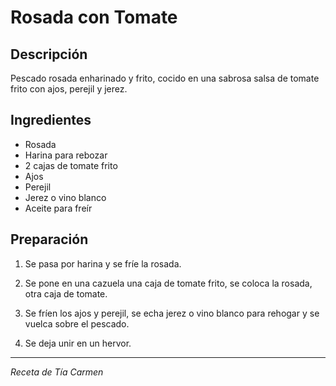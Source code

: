 # Rosada con Tomate

## Descripción
Pescado rosada enharinado y frito, cocido en una sabrosa salsa de tomate frito con ajos, perejil y jerez.

## Ingredientes
- Rosada
- Harina para rebozar
- 2 cajas de tomate frito
- Ajos
- Perejil
- Jerez o vino blanco
- Aceite para freír

## Preparación

1. Se pasa por harina y se fríe la rosada.

2. Se pone en una cazuela una caja de tomate frito, se coloca la rosada, otra caja de tomate.

3. Se fríen los ajos y perejil, se echa jerez o vino blanco para rehogar y se vuelca sobre el pescado.

4. Se deja unir en un hervor.

---
*Receta de Tía Carmen*